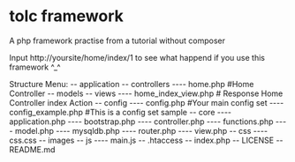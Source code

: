 # tolc framework
A php framework practise  from a tutorial without composer

Input http://yoursite/home/index/1 to see what happend if you use this framework ^_^

Structure Menu:
-- application
    -- controllers
        ---- home.php #Home Controller
    -- models
    -- views
        ---- home_index_view.php # Response Home Controller index Action
-- config
    ---- config.php #Your main config set
    ---- config_example.php #This is a config set sample
-- core
    ---- application.php
    ---- bootstrap.php
    ---- controller.php
    ---- functions.php
    ---- model.php
    ---- mysqldb.php
    ---- router.php
    ---- view.php
-- css
    ---- css.css
-- images
-- js
    ---- main.js
-- .htaccess
-- index.php
-- LICENSE
-- README.md
